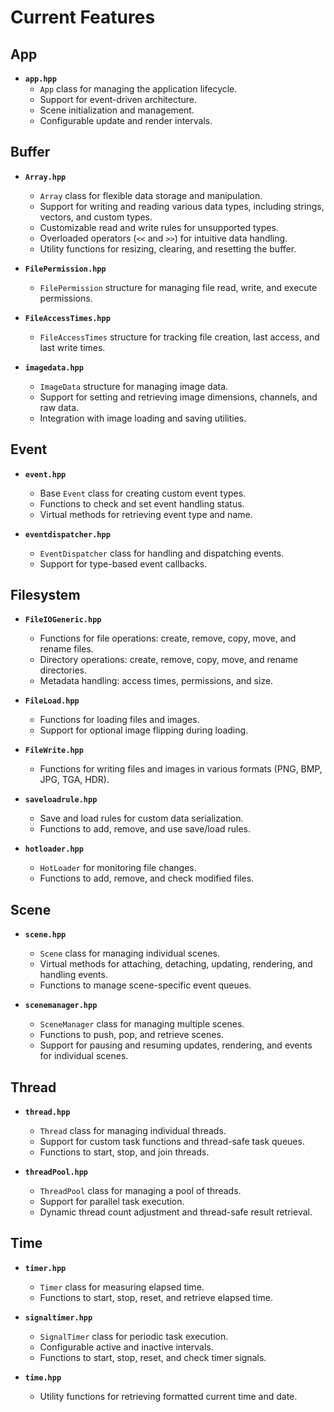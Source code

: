 # Current Features

## App

- **`app.hpp`**
  - `App` class for managing the application lifecycle.
  - Support for event-driven architecture.
  - Scene initialization and management.
  - Configurable update and render intervals.

## Buffer

- **`Array.hpp`**
  - `Array` class for flexible data storage and manipulation.
  - Support for writing and reading various data types, including strings, vectors, and custom types.
  - Customizable read and write rules for unsupported types.
  - Overloaded operators (`<<` and `>>`) for intuitive data handling.
  - Utility functions for resizing, clearing, and resetting the buffer.

- **`FilePermission.hpp`**
  - `FilePermission` structure for managing file read, write, and execute permissions.

- **`FileAccessTimes.hpp`**
  - `FileAccessTimes` structure for tracking file creation, last access, and last write times.

- **`imagedata.hpp`**
  - `ImageData` structure for managing image data.
  - Support for setting and retrieving image dimensions, channels, and raw data.
  - Integration with image loading and saving utilities.

## Event

- **`event.hpp`**
  - Base `Event` class for creating custom event types.
  - Functions to check and set event handling status.
  - Virtual methods for retrieving event type and name.

- **`eventdispatcher.hpp`**
  - `EventDispatcher` class for handling and dispatching events.
  - Support for type-based event callbacks.

## Filesystem

- **`FileIOGeneric.hpp`**
  - Functions for file operations: create, remove, copy, move, and rename files.
  - Directory operations: create, remove, copy, move, and rename directories.
  - Metadata handling: access times, permissions, and size.

- **`FileLoad.hpp`**
  - Functions for loading files and images.
  - Support for optional image flipping during loading.

- **`FileWrite.hpp`**
  - Functions for writing files and images in various formats (PNG, BMP, JPG, TGA, HDR).

- **`saveloadrule.hpp`**
  - Save and load rules for custom data serialization.
  - Functions to add, remove, and use save/load rules.

- **`hotloader.hpp`**
  - `HotLoader` for monitoring file changes.
  - Functions to add, remove, and check modified files.

## Scene

- **`scene.hpp`**
  - `Scene` class for managing individual scenes.
  - Virtual methods for attaching, detaching, updating, rendering, and handling events.
  - Functions to manage scene-specific event queues.

- **`scenemanager.hpp`**
  - `SceneManager` class for managing multiple scenes.
  - Functions to push, pop, and retrieve scenes.
  - Support for pausing and resuming updates, rendering, and events for individual scenes.

## Thread

- **`thread.hpp`**
  - `Thread` class for managing individual threads.
  - Support for custom task functions and thread-safe task queues.
  - Functions to start, stop, and join threads.

- **`threadPool.hpp`**
  - `ThreadPool` class for managing a pool of threads.
  - Support for parallel task execution.
  - Dynamic thread count adjustment and thread-safe result retrieval.

## Time

- **`timer.hpp`**
  - `Timer` class for measuring elapsed time.
  - Functions to start, stop, reset, and retrieve elapsed time.

- **`signaltimer.hpp`**
  - `SignalTimer` class for periodic task execution.
  - Configurable active and inactive intervals.
  - Functions to start, stop, reset, and check timer signals.

- **`time.hpp`**
  - Utility functions for retrieving formatted current time and date.
